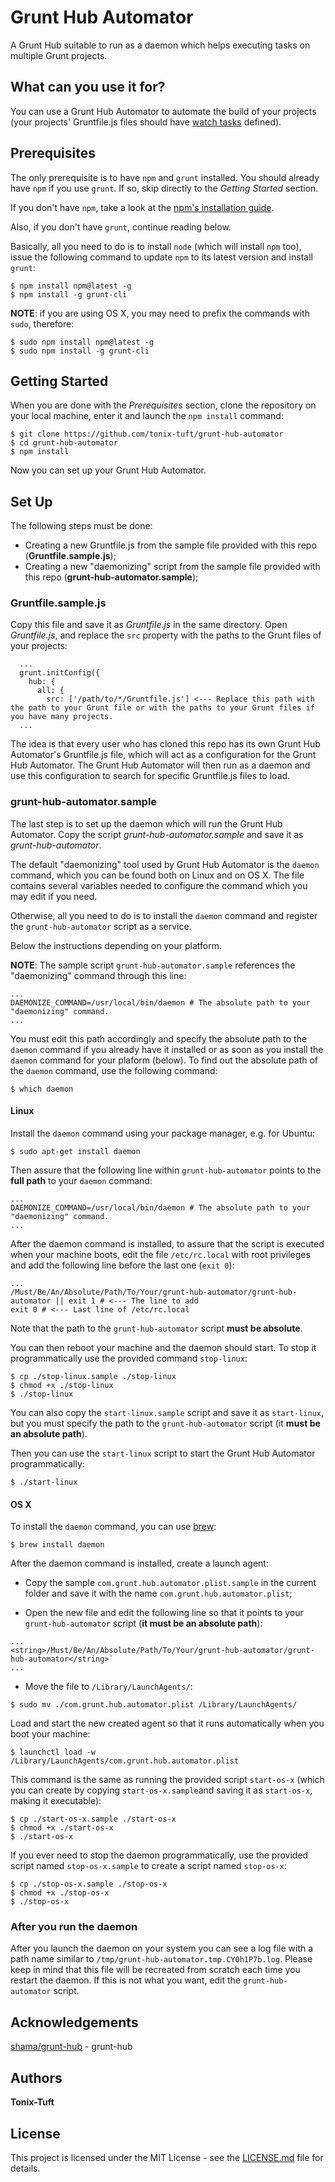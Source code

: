 # Grunt Hub Automator

A Grunt Hub suitable to run as a daemon which helps executing tasks on multiple Grunt projects.

## What can you use it for?

You can use a Grunt Hub Automator to automate the build of your projects (your projects' Gruntfile.js files should have [watch tasks](https://github.com/gruntjs/grunt-contrib-watch) defined).

## Prerequisites

The only prerequisite is to have `npm` and `grunt` installed. You should already have `npm` if you use `grunt`. If so, skip directly to the *Getting Started* section.

If you don't have `npm`, take a look at the [npm's installation guide](https://www.npmjs.com/get-npm).

Also, if you don't have `grunt`, continue reading below.

Basically, all you need to do is to install `node` (which will install `npm` too), issue the following command to update `npm` to its
latest version and install `grunt`:

```
$ npm install npm@latest -g
$ npm install -g grunt-cli
```

**NOTE**: if you are using OS X, you may need to prefix the commands with `sudo`, therefore:

```
$ sudo npm install npm@latest -g
$ sudo npm install -g grunt-cli
```

## Getting Started

When you are done with the *Prerequisites* section, clone the repository on your local machine, enter it and launch the `npm install` command:

```
$ git clone https://github.com/tonix-tuft/grunt-hub-automator
$ cd grunt-hub-automator
$ npm install
```

Now you can set up your Grunt Hub Automator.

## Set Up

The following steps must be done:

- Creating a new Gruntfile.js from the sample file provided with this repo (**Gruntfile.sample.js**);
- Creating a new "daemonizing" script from the sample file provided with this repo (**grunt-hub-automator.sample**);

### Gruntfile.sample.js

Copy this file and save it as *Gruntfile.js* in the same directory. Open *Gruntfile.js*, and replace the `src` property with the paths to the Grunt files of your projects:

```
  ...
  grunt.initConfig({
    hub: {
      all: {
        src: ['/path/to/*/Gruntfile.js'] <--- Replace this path with the path to your Grunt file or with the paths to your Grunt files if you have many projects.
  ...
```

The idea is that every user who has cloned this repo has its own Grunt Hub Automator's Gruntfile.js file, which will act as a configuration for the Grunt Hub Automator.
The Grunt Hub Automator will then run as a daemon and use this configuration to search for specific Gruntfile.js files to load.

### grunt-hub-automator.sample

The last step is to set up the daemon which will run the Grunt Hub Automator. Copy the script *grunt-hub-automator.sample*
and save it as *grunt-hub-automator*.

The default "daemonizing" tool used by Grunt Hub Automator is the `daemon` command, which you can be found both on Linux and on OS X.
The file contains several variables needed to configure the command which you may edit if you need.

Otherwise, all you need to do is to install the `daemon` command and register the `grunt-hub-automator` script as a service.

Below the instructions depending on your platform.

**NOTE**: The sample script `grunt-hub-automator.sample` references the "daemonizing" command through this line:

```
...
DAEMONIZE_COMMAND=/usr/local/bin/daemon # The absolute path to your "daemonizing" command.
...
```

You must edit this path accordingly and specify the absolute path to the `daemon` command if you already have it installed or
as soon as you install the `daemon` command for your plaform (below). To find out the absolute path of the `daemon` command,
use the following command:

```
$ which daemon
```

#### Linux

Install the `daemon` command using your package manager, e.g. for Ubuntu:

```
$ sudo apt-get install daemon
```

Then assure that the following line within `grunt-hub-automator` points to the **full path** to your `daemon` command:

```
...
DAEMONIZE_COMMAND=/usr/local/bin/daemon # The absolute path to your "daemonizing" command.
...
```

After the daemon command is installed, to assure that the script is executed when your machine boots,
edit the file `/etc/rc.local` with root privileges and add the following line before the last one (`exit 0`):

```
...
/Must/Be/An/Absolute/Path/To/Your/grunt-hub-automator/grunt-hub-automator || exit 1 # <--- The line to add
exit 0 # <--- Last line of /etc/rc.local
```

Note that the path to the `grunt-hub-automator` script **must be absolute**.

You can then reboot your machine and the daemon should start.
To stop it programmatically use the provided command `stop-linux`:

```
$ cp ./stop-linux.sample ./stop-linux
$ chmod +x ./stop-linux
$ ./stop-linux
```

You can also copy the `start-linux.sample` script and save it as `start-linux`, but you must
specify the path to the `grunt-hub-automator` script (it **must be an absolute path**).

Then you can use the `start-linux` script to start the Grunt Hub Automator programmatically:

```
$ ./start-linux
```

#### OS X

To install the `daemon` command, you can use [brew](https://brew.sh/index.html):

```
$ brew install daemon
```

After the daemon command is installed, create a launch agent:

- Copy the sample `com.grunt.hub.automator.plist.sample` in the current folder and save it with
the name `com.grunt.hub.automator.plist`;

- Open the new file and edit the following line so that it points to your `grunt-hub-automator` script (**it must be an absolute path**):

```
...
<string>/Must/Be/An/Absolute/Path/To/Your/grunt-hub-automator/grunt-hub-automator</string>`
...
```

- Move the file to `/Library/LaunchAgents/`:

```
$ sudo mv ./com.grunt.hub.automator.plist /Library/LaunchAgents/
```

Load and start the new created agent so that it runs automatically when you boot your machine:

```
$ launchctl load -w /Library/LaunchAgents/com.grunt.hub.automator.plist
```

This command is the same as running the provided script `start-os-x` (which you can create by copying `start-os-x.sample`and saving it as `start-os-x`,
making it executable):

```
$ cp ./start-os-x.sample ./start-os-x
$ chmod +x ./start-os-x
$ ./start-os-x
```

If you ever need to stop the daemon programmatically, use the provided script named `stop-os-x.sample` to create a script named `stop-os-x`:

```
$ cp ./stop-os-x.sample ./stop-os-x
$ chmod +x ./stop-os-x
$ ./stop-os-x
```

### After you run the daemon

After you launch the daemon on your system you can see a log file with a path name similar to `/tmp/grunt-hub-automator.tmp.CY0h1P7b.log`.
Please keep in mind that this file will be recreated from scratch each time you restart the daemon.
If this is not what you want, edit the `grunt-hub-automator` script.

## Acknowledgements

[shama/grunt-hub](https://github.com/shama/grunt-hub) - grunt-hub

## Authors

**Tonix-Tuft**

## License

This project is licensed under the MIT License - see the [LICENSE.md](LICENSE.md) file for details.
